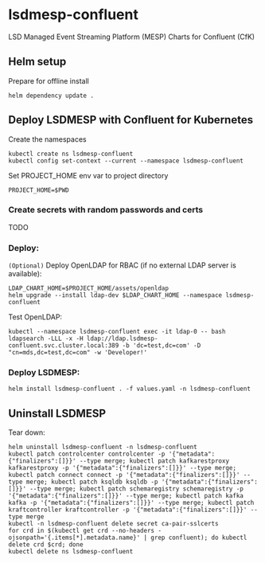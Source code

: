 # lsdmesp-confluent

LSD Managed Event Streaming Platform (MESP) Charts for Confluent (CfK)

## Helm setup

Prepare for offline install

```
helm dependency update .
```

## Deploy LSDMESP with Confluent for Kubernetes

Create the namespaces
```
kubectl create ns lsdmesp-confluent
kubectl config set-context --current --namespace lsdmesp-confluent
```

Set PROJECT_HOME env var to project directory
```
PROJECT_HOME=$PWD
```

### Create secrets with random passwords and certs

TODO

### Deploy:

`(Optional)` Deploy OpenLDAP for RBAC (if no external LDAP server is available):
```
LDAP_CHART_HOME=$PROJECT_HOME/assets/openldap
helm upgrade --install ldap-dev $LDAP_CHART_HOME --namespace lsdmesp-confluent
```

Test OpenLDAP:
```
kubectl --namespace lsdmesp-confluent exec -it ldap-0 -- bash
ldapsearch -LLL -x -H ldap://ldap.lsdmesp-confluent.svc.cluster.local:389 -b 'dc=test,dc=com' -D "cn=mds,dc=test,dc=com" -w 'Developer!'
```

### Deploy LSDMESP:
```
helm install lsdmesp-confluent . -f values.yaml -n lsdmesp-confluent
```

## Uninstall LSDMESP

Tear down:
```
helm uninstall lsdmesp-confluent -n lsdmesp-confluent
kubectl patch controlcenter controlcenter -p '{"metadata":{"finalizers":[]}}' --type merge; kubectl patch kafkarestproxy kafkarestproxy -p '{"metadata":{"finalizers":[]}}' --type merge; kubectl patch connect connect -p '{"metadata":{"finalizers":[]}}' --type merge; kubectl patch ksqldb ksqldb -p '{"metadata":{"finalizers":[]}}' --type merge; kubectl patch schemaregistry schemaregistry -p '{"metadata":{"finalizers":[]}}' --type merge; kubectl patch kafka kafka -p '{"metadata":{"finalizers":[]}}' --type merge; kubectl patch kraftcontroller kraftcontroller -p '{"metadata":{"finalizers":[]}}' --type merge
kubectl -n lsdmesp-confluent delete secret ca-pair-sslcerts
for crd in $(kubectl get crd --no-headers -ojsonpath='{.items[*].metadata.name}' | grep confluent); do kubectl delete crd $crd; done
kubectl delete ns lsdmesp-confluent
```
